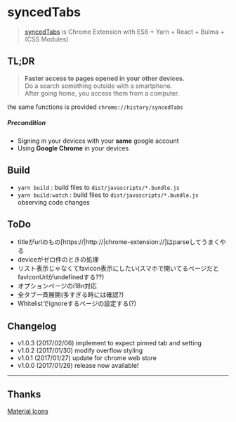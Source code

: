 # syncedTabs
> [syncedTabs](https://chrome.google.com/webstore/detail/syncedtabs/pidbmkbopopclkdjflnlcgnefcifdmno) is Chrome Extension with ES6 + Yarn + React + Bulma + (CSS Modules)


## TL;DR
> __Faster access to pages opened in your other devices.__  
Do a search something outside with a smartphone.  
After going home, you access them from a computer.

the same functions is provided `chrome://history/syncedTabs`  
##### Precondition
* Signing in your devices with your __same__ google account
* Using __Google Chrome__ in your devices


## Build
* `yarn build` : build files to `dist/javascripts/*.bundle.js`
* `yarn build:watch` : build files to `dist/javascripts/*.bundle.js` observing code changes


## ToDo
* titleがurlのもの[https://|http://|chrome-extension://]はparseしてうまくやる
* deviceがゼロ件のときの処理
* リスト表示じゃなくてfavicon表示にしたい(スマホで開いてるページだとfavIconUrlがundefinedする??)
* オプションページのi18n対応
* 全タブ一斉展開(多すぎる時には確認?)
* Whitelistでignoreするページの設定する(?)


## Changelog
* v1.0.3 (2017/02/06) implement to expect pinned tab and setting
* v1.0.2 (2017/01/30) modify overflow styling
* v1.0.1 (2017/01/27) update for chrome web store
* v1.0.0 (2017/01/26) release now available!

-------------

## Thanks
[Material Icons](https://www.google.com/design/icons/)

